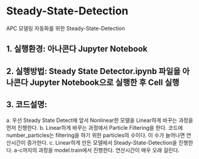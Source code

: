 # Steady-State-Detection
APC 모델링 자동화를 위한 Steady-State-Detection

## 1. 실행환경: 아나콘다 Jupyter Notebook

## 2. 실행방법: Steady State Detector.ipynb 파일을 아나콘다 Jupyter Notebook으로 실행한 후 Cell 실행

## 3. 코드설명: 
a. 우선 Steady State Detect에 앞서 Nonlinear한 모델을 Linear하게 바꾸는 과정을 먼저 진행한다.
b. Linear하게 바꾸는 과정에서 Particle Filtering을 한다. 코드에 number_particles는 filtering을 하기 위한 particles의 수이다. 이 수가 늘어나면 연산시간이 증가한다.
c. Linear하게 만든 모델에서 Steady-State-Detection을 진행한다. a-c까지의 과정을 model.train에서 진행한다. 연산시간이 매우 오래 걸린다.

